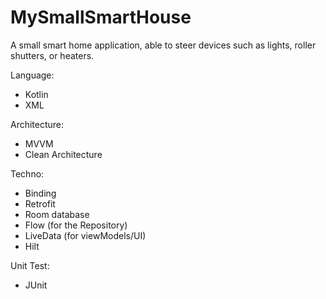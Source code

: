 # MySmallSmartHouse
A small smart home application, able to steer devices such as lights, roller shutters, or heaters.


Language:
- Kotlin
- XML

Architecture:
- MVVM
- Clean Architecture

Techno:
- Binding
- Retrofit
- Room database
- Flow (for the Repository)
- LiveData (for viewModels/UI)
- Hilt

Unit Test:
- JUnit
